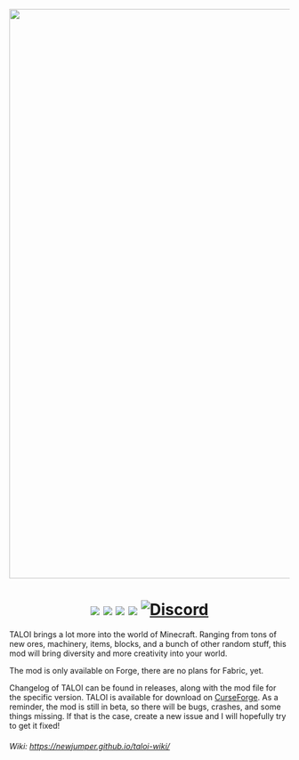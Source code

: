 <p align="center"><img src="https://github.com/NewJumper/Thats-A-Lot-Of-Items/blob/mc-1.18.x/src/main/resources/logo_blue_white.png" alt="Logo" width="1024"></p>
<h1 align="center">
  <a href="https://www.curseforge.com/minecraft/mc-mods/thats-a-lot-of-items"><img src="https://img.shields.io/badge/Mod Version-0.18.1-54c3d6"></a>
  <a><img src="https://img.shields.io/badge/Minecraft Ver.-1.18.2-71c46e"></a>
  <a href="https://files.minecraftforge.net/net/minecraftforge/forge/"><img src="https://img.shields.io/badge/Forge Ver.-40.1.0-d68f54"></a>
  <a href="https://github.com/NewJumper/Thats-A-Lot-Of-Items/actions/workflows/gradle.yml"><img src="https://github.com/NewJumper/Thats-A-Lot-Of-Items/actions/workflows/gradle.yml/badge.svg"></a>
  <a href="https://discord.gg/QndwkU7"><img src="https://img.shields.io/discord/631321825439383553?color=4d7591&label=Discord" alt="Discord"></a>
</h1>

TALOI brings a lot more into the world of Minecraft. Ranging from tons of new ores, machinery, items, blocks, and a bunch of other random stuff, this mod will bring diversity and more creativity into your world.

The mod is only available on Forge, there are no plans for Fabric, yet.

Changelog of TALOI can be found in releases, along with the mod file for the specific version. TALOI is available for download on [CurseForge](https://www.curseforge.com/minecraft/mc-mods/thats-a-lot-of-items). As a reminder, the mod is still in beta, so there will be bugs, crashes, and some things missing. If that is the case, create a new issue and I will hopefully try to get it fixed!

###### *Wiki: https://newjumper.github.io/taloi-wiki/*
